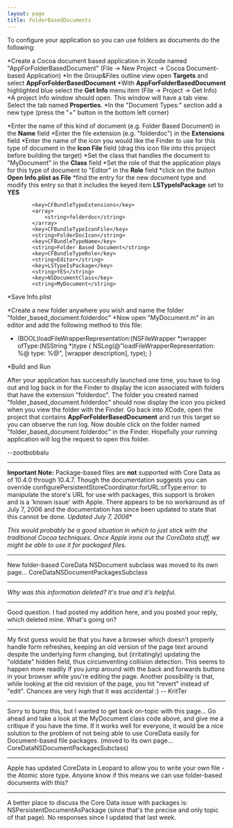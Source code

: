 ```yaml
---
layout: page
title: FolderBasedDocuments
---
```





To configure your application so you can use folders as documents do the following:


*Create a Cocoa document based application in Xcode named "AppForFolderBasedDocument" (File -> New Project -> Cocoa Document-based Application) 
*In the Group&Files outline view open **Targets** and select **AppForFolderBasedDocument**
*With **AppForFolderBasedDocument** highlighted blue select the **Get Info** menu item (File -> Project -> Get Info)
*A project info window should open. This window will have a tab view. Select the tab named **Properties**.
*In the "Document Types:" section add a new type (press the "+" button in the bottom left corner) 

*Enter the name of this kind of document (e.g. Folder Based Document) in the **Name** field
*Enter the file extension (e.g. "folderdoc") in the **Extensions** field
*Enter the name of the icon you would like the Finder to use for this type of document in the **Icon File** field (drag this icon file into this project before building the target)
*Set the class that handles the document to "MyDocument" in the **Class** field
*Set the role of that the application plays for this type of document to "Editor" in the **Role** field
*click on the button **Open Info.plist as File**
*find the entry for the new document type and modify this entry so that it includes the keyed item **LSTypeIsPackage** set to **YES**
    
			<key>CFBundleTypeExtensions</key>
			<array>
				<string>folderdoc</string>
			</array>
			<key>CFBundleTypeIconFile</key>
			<string>FolderDocIcon</string>
			<key>CFBundleTypeName</key>
			<string>Folder Based Document</string>
			<key>CFBundleTypeRole</key>
			<string>Editor</string>
			<key>LSTypeIsPackage</key>
			<string>YES</string>
			<key>NSDocumentClass</key>
			<string>MyDocument</string>


*Save Info.plist

*Create a new folder anywhere you wish and name the folder "folder_based_document.folderdoc"
*Now open "MyDocument.m" in an editor and add the following method to this file:
    
- (BOOL)loadFileWrapperRepresentation:(NSFileWrapper *)wrapper ofType:(NSString *)type {
    NSLog(@"loadFileWrapperRepresentation: %@ type: %@", [wrapper description], type);
}


*Build and Run



After your application has successfully launched one time, you have to log out and log back in for the Finder to display the icon associated with folders that have the extension "folderdoc". The folder you created named "folder_based_document.folderdoc" should now display the icon you picked when you view the folder with the Finder. Go back into XCode, open the project that contains **AppForFolderBasedDocument** and run this target so you can observe the run log. Now double click on the folder named "folder_based_document.folderdoc" in the Finder. Hopefully your running application will log the request to open this folder. 
 
--zootbobbalu

----

**Important Note:** Package-based files are **not** supported with Core Data as of 10.4.0 through 10.4.7. Though the documentation suggests you can override     configurePersistentStoreCoordinator:forURL:ofType:error: to manipulate the store's URL for use with packages, this support is broken and is a 'known issue' with Apple. There appears to be no workaround as of July 7, 2006 and the documentation has since been updated to state that this cannot be done.  *Updated July 7, 2006**

*This would probably be a good situation in which to just stick with the traditional Cocoa techniques. Once Apple irons out the CoreData stuff, we might be able to use it for packaged files.*

----

New folder-based CoreData NSDocument subclass was moved to its own page... CoreDataNSDocumentPackagesSubclass

----

*Why was this information deleted? It's true and it's helpful.*

----

Good question. I had posted my addition here, and you posted your reply, which deleted mine. What's going on?

----
My first guess would be that you have a browser which doesn't properly handle form refreshes, keeping an old version of the page text around despite the underlying form changing, but (irritatingly) updating the "olddate" hidden field, thus circumventing collision detection. This seems to happen more readily if you jump around with the back and forwards buttons in your browser while you're editing the page. Another possibility is that, while looking at the old revision of the page, you hit "revert" instead of "edit". Chances are very high that it was accidental :) -- KritTer

----

Sorry to bump this, but I wanted to get back on-topic with this page... Go ahead and take a look at the MyDocument class code above, and give me a critique if you have the time. If it works well for everyone, it would be a nice solution to the problem of not being able to use CoreData easily for Document-based file packages. (moved to its own page... CoreDataNSDocumentPackagesSubclass)

----

Apple has updated CoreData in Leopard to allow you to write your own file - the Atomic store type. Anyone know if this means we can use folder-based documents with this?

----
A better place to discuss the Core Data issue with packages is: NSPersistentDocumentAsPackage (since that's the precise and only topic of that page). No responses since I updated that last week.

